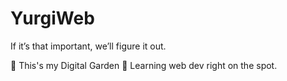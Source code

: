 # YurgiWeb
If it’s that important, we’ll figure it out.

🌳 This's my Digital Garden
📕 Learning web dev right on the spot. 
